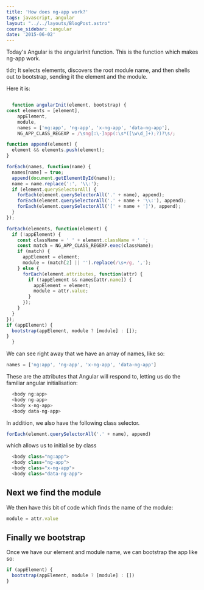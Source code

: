 ```yaml
---
title: 'How does ng-app work?'
tags: javascript, angular
layout: "../../layouts/BlogPost.astro"
course_sidebar: :angular
date: '2015-06-02'
---
```


Today's Angular is the angularInit function. This is the function which makes ng-app work.

tldr; It selects elements, discovers the root module name, and then shells out to bootstrap, sending it the element and the module.

Here it is:

```js

  function angularInit(element, bootstrap) {
const elements = [element],
    appElement,
    module,
    names = ['ng:app', 'ng-app', 'x-ng-app', 'data-ng-app'],
    NG_APP_CLASS_REGEXP = /\sng[:\-]app(:\s*([\w\d_]+);?)?\s/;

function append(element) {
  element && elements.push(element);
}

forEach(names, function(name) {
  names[name] = true;
  append(document.getElementById(name));
  name = name.replace(':', '\\:');
  if (element.querySelectorAll) {
    forEach(element.querySelectorAll('.' + name), append);
    forEach(element.querySelectorAll('.' + name + '\\:'), append);
    forEach(element.querySelectorAll('[' + name + ']'), append);
  }
});

forEach(elements, function(element) {
  if (!appElement) {
    const className = ' ' + element.className + ' ';
    const match = NG_APP_CLASS_REGEXP.exec(className);
    if (match) {
      appElement = element;
      module = (match[2] || '').replace(/\s+/g, ',');
    } else {
      forEach(element.attributes, function(attr) {
        if (!appElement && names[attr.name]) {
          appElement = element;
          module = attr.value;
        }
      });
    }
  }
});
if (appElement) {
  bootstrap(appElement, module ? [module] : []);
}
  }

```

We can see right away that we have an array of names, like so:

```js
names = ['ng:app', 'ng-app', 'x-ng-app', 'data-ng-app']
```

These are the attributes that Angular will respond to, letting us do the familiar angular initialisation:

```js
  <body ng:app>
  <body ng-app>
  <body x-ng-app>
  <body data-ng-app>
```

In addition, we also have the following class selector.

```js
forEach(element.querySelectorAll('.' + name), append)
```

which allows us to initialise by class

```js
  <body class="ng:app">
  <body class="ng-app">
  <body class="x-ng-app">
  <body class="data-ng-app">
```

## Next we find the module

We then have this bit of code which finds the name of the module:

```js
module = attr.value
```

## Finally we bootstrap

Once we have our element and module name, we can bootstrap the app like so:

```js
if (appElement) {
  bootstrap(appElement, module ? [module] : [])
}
```
